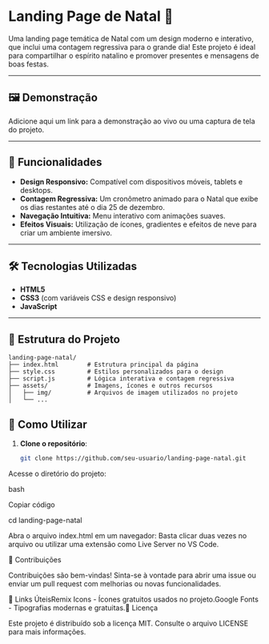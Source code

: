 # Landing Page de Natal 🎄  

Uma landing page temática de Natal com um design moderno e interativo, que inclui uma contagem regressiva para o grande dia! Este projeto é ideal para compartilhar o espírito natalino e promover presentes e mensagens de boas festas.

---

## 🖼️ Demonstração  
Adicione aqui um link para a demonstração ao vivo ou uma captura de tela do projeto.

---

## 🚀 Funcionalidades  

- **Design Responsivo:** Compatível com dispositivos móveis, tablets e desktops.  
- **Contagem Regressiva:** Um cronômetro animado para o Natal que exibe os dias restantes até o dia 25 de dezembro.  
- **Navegação Intuitiva:** Menu interativo com animações suaves.  
- **Efeitos Visuais:** Utilização de ícones, gradientes e efeitos de neve para criar um ambiente imersivo.  

---

## 🛠️ Tecnologias Utilizadas  

- **HTML5**  
- **CSS3** (com variáveis CSS e design responsivo)  
- **JavaScript**  

---

## 📂 Estrutura do Projeto  

```plaintext  
landing-page-natal/  
├── index.html        # Estrutura principal da página  
├── style.css         # Estilos personalizados para o design  
├── script.js         # Lógica interativa e contagem regressiva  
├── assets/           # Imagens, ícones e outros recursos  
│   ├── img/          # Arquivos de imagem utilizados no projeto  
│   └── ... 

```
## 📜 Como Utilizar  

1. **Clone o repositório**:  
   ```bash  
   git clone https://github.com/seu-usuario/landing-page-natal.git

Acesse o diretório do projeto:

bash

Copiar código

cd landing-page-natal 

Abra o arquivo index.html em um navegador:
Basta clicar duas vezes no arquivo ou utilizar uma extensão como Live Server no VS Code.

🌟 Contribuições

Contribuições são bem-vindas! Sinta-se à vontade para abrir uma issue ou enviar um pull request com melhorias ou novas funcionalidades.

🔗 Links ÚteisRemix Icons - Ícones gratuitos usados no projeto.Google Fonts - Tipografias modernas e gratuitas.📄 Licença

Este projeto é distribuído sob a licença MIT. Consulte o arquivo LICENSE para mais informações.
